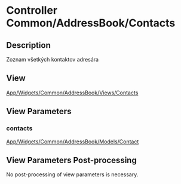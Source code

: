 # Controller Common/AddressBook/Contacts

## Description

Zoznam všetkých kontaktov adresára

## View

[App/Widgets/Common/AddressBook/Views/Contacts](../Views/Contacts.md)

## View Parameters

### contacts
[App/Widgets/Common/AddressBook/Models/Contact](../Models/Contact.md)

## View Parameters Post-processing

No post-processing of view parameters is necessary.
